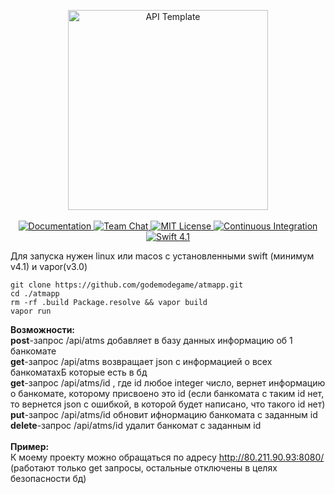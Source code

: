 <p align="center">
    <img src="https://user-images.githubusercontent.com/1342803/36623515-7293b4ec-18d3-11e8-85ab-4e2f8fb38fbd.png" width="320" alt="API Template">
    <br>
    <br>
    <a href="http://docs.vapor.codes/3.0/">
        <img src="http://img.shields.io/badge/read_the-docs-2196f3.svg" alt="Documentation">
    </a>
    <a href="https://discord.gg/vapor">
        <img src="https://img.shields.io/discord/431917998102675485.svg" alt="Team Chat">
    </a>
    <a href="LICENSE">
        <img src="http://img.shields.io/badge/license-MIT-brightgreen.svg" alt="MIT License">
    </a>
    <a href="https://circleci.com/gh/vapor/api-template">
        <img src="https://circleci.com/gh/vapor/api-template.svg?style=shield" alt="Continuous Integration">
    </a>
    <a href="https://swift.org">
        <img src="http://img.shields.io/badge/swift-4.1-brightgreen.svg" alt="Swift 4.1">
    </a>
</p>

Для запуска нужен linux или macos c установленными swift (минимум v4.1) и vapor(v3.0)

    git clone https://github.com/godemodegame/atmapp.git
    cd ./atmapp
    rm -rf .build Package.resolve && vapor build
    vapor run
    
<b>Возможности:</b> 
<br><b>post</b>-запрос /api/atms добавляет в базу данных информацию об 1 банкомате
<br><b>get</b>-запрос /api/atms возвращает json с информацией о всех банкоматахБ которые есть в бд
<br><b>get</b>-запрос /api/atms/id , где id любое integer число, вернет информацию о банкомате, которому присвоено это id (если банкомата с таким id нет, то вернется json с ошибкой, в которой будет написано, что такого id нет)
<br><b>put</b>-запрос /api/atms/id обновит ифнормацию банкомата с заданным id
<br><b>delete</b>-запрос /api/atms/id удалит банкомат с заданным id
<br><br><b>Пример:</b>
<br>К моему проекту можно обращаться по адресу http://80.211.90.93:8080/ (работают только get запросы, остальные отключены в целях безопасности бд)
